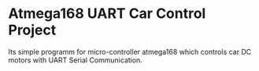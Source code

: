 # Atmega168 UART Car Control Project
Its simple programm for micro-controller atmega168 which controls car DC motors with UART Serial Communication.
